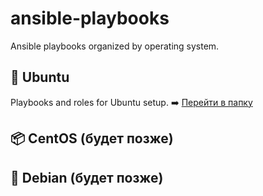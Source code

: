 # ansible-playbooks

Ansible playbooks organized by operating system.

## 🐧 Ubuntu
Playbooks and roles for Ubuntu setup.
➡️ [Перейти в папку](./Ubuntu)

## 📦 CentOS (будет позже)
## 🧪 Debian (будет позже)
